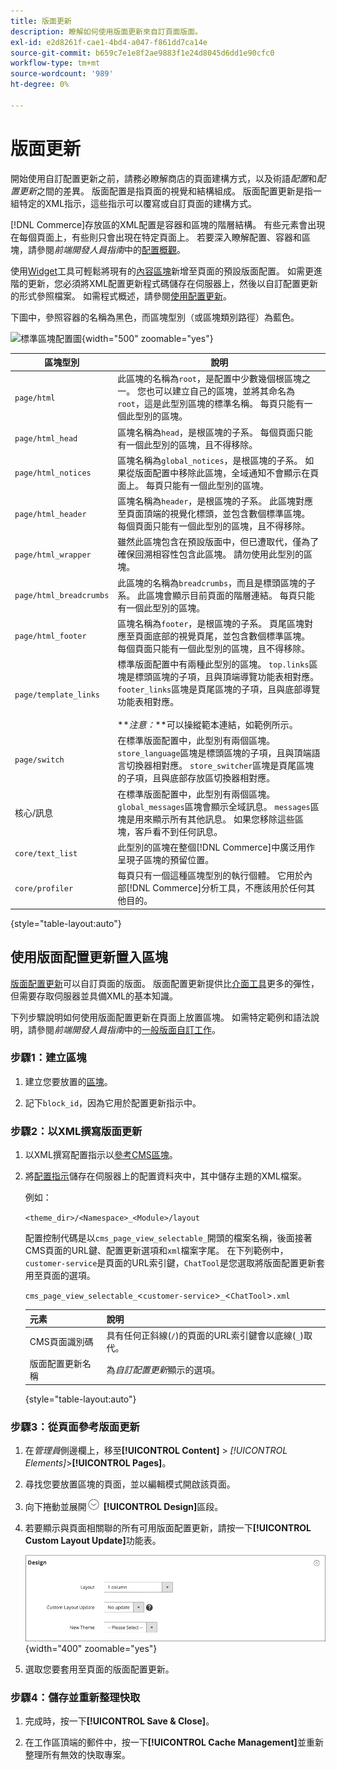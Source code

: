 ```yaml
---
title: 版面更新
description: 瞭解如何使用版面更新來自訂頁面版面。
exl-id: e2d8261f-cae1-4bd4-a047-f861dd7ca14e
source-git-commit: b659c7e1e8f2ae9883f1e24d8045d6dd1e90cfc0
workflow-type: tm+mt
source-wordcount: '989'
ht-degree: 0%

---
```


# 版面更新

開始使用自訂配置更新之前，請務必瞭解商店的頁面建構方式，以及術語&#x200B;*配置*&#x200B;和&#x200B;*配置更新*&#x200B;之間的差異。 版面配置是指頁面的視覺和結構組成。 版面配置更新是指一組特定的XML指示，這些指示可以覆寫或自訂頁面的建構方式。

[!DNL Commerce]存放區的XML配置是容器和區塊的階層結構。 有些元素會出現在每個頁面上，有些則只會出現在特定頁面上。 若要深入瞭解配置、容器和區塊，請參閱&#x200B;_前端開發人員指南_&#x200B;中的[配置概觀](https://developer.adobe.com/commerce/frontend-core/guide/layouts/)。

使用[Widget](widgets.md)工具可輕鬆將現有的[內容區塊](blocks.md)新增至頁面的預設版面配置。 如需更進階的更新，您必須將XML配置更新程式碼儲存在伺服器上，然後以自訂配置更新的形式參照檔案。 如需程式概述，請參閱[使用配置更新](layout-updates.md#place-a-block-using-layout-updates)。

下圖中，參照容器的名稱為黑色，而區塊型別（或區塊類別路徑）為藍色。

![標準區塊配置圖](./assets/page-layout-default.png){width="500" zoomable="yes"}

| 區塊型別 | 說明 |
|--- |--- |
| `page/html` | 此區塊的名稱為`root`，是配置中少數幾個根區塊之一。 您也可以建立自己的區塊，並將其命名為`root`，這是此型別區塊的標準名稱。 每頁只能有一個此型別的區塊。 |
| `page/html_head` | 區塊名稱為`head`，是根區塊的子系。 每個頁面只能有一個此型別的區塊，且不得移除。 |
| `page/html_notices` | 區塊名稱為`global_notices`，是根區塊的子系。 如果從版面配置中移除此區塊，全域通知不會顯示在頁面上。 每頁只能有一個此型別的區塊。 |
| `page/html_header` | 區塊名稱為`header`，是根區塊的子系。 此區塊對應至頁面頂端的視覺化標頭，並包含數個標準區塊。 每個頁面只能有一個此型別的區塊，且不得移除。 |
| `page/html_wrapper` | 雖然此區塊包含在預設版面中，但已遭取代，僅為了確保回溯相容性包含此區塊。 請勿使用此型別的區塊。 |
| `page/html_breadcrumbs` | 此區塊的名稱為`breadcrumbs`，而且是標頭區塊的子系。 此區塊會顯示目前頁面的階層連結。 每頁只能有一個此型別的區塊。 |
| `page/html_footer` | 區塊名稱為`footer`，是根區塊的子系。 頁尾區塊對應至頁面底部的視覺頁尾，並包含數個標準區塊。 每個頁面只能有一個此型別的區塊，且不得移除。 |
| `page/template_links` | 標準版面配置中有兩種此型別的區塊。 `top.links`區塊是標頭區塊的子項，且與頂端導覽功能表相對應。 `footer_links`區塊是頁尾區塊的子項，且與底部導覽功能表相對應。 <br/><br/>**_注意：_**可以操縱範本連結，如範例所示。 |
| `page/switch` | 在標準版面配置中，此型別有兩個區塊。 `store_language`區塊是標頭區塊的子項，且與頂端語言切換器相對應。 `store_switcher`區塊是頁尾區塊的子項，且與底部存放區切換器相對應。 |
| 核心/訊息 | 在標準版面配置中，此型別有兩個區塊。 `global_messages`區塊會顯示全域訊息。 `messages`區塊是用來顯示所有其他訊息。 如果您移除這些區塊，客戶看不到任何訊息。 |
| `core/text_list` | 此型別的區塊在整個[!DNL Commerce]中廣泛用作呈現子區塊的預留位置。 |
| `core/profiler` | 每頁只有一個這種區塊型別的執行個體。 它用於內部[!DNL Commerce]分析工具，不應該用於任何其他目的。 |

{style="table-layout:auto"}

## 使用版面配置更新置入區塊

[版面配置更新](layout-updates.md)可以自訂頁面的版面。 版面配置更新提供比[介面工具](widgets.md)更多的彈性，但需要存取伺服器並具備XML的基本知識。

下列步驟說明如何使用版面配置更新在頁面上放置區塊。 如需特定範例和語法說明，請參閱&#x200B;_前端開發人員指南_&#x200B;中的[一般版面自訂工作](https://developer.adobe.com/commerce/frontend-core/guide/layouts/)。

### 步驟1：建立區塊

1. 建立您要放置的[區塊](block-add.md)。

1. 記下`block_id`，因為它用於配置更新指示中。

### 步驟2：以XML撰寫版面更新

1. 以XML撰寫配置指示以[參考CMS區塊](https://developer.adobe.com/commerce/frontend-core/guide/layouts/xml-manage/)。

1. 將[配置指示](https://developer.adobe.com/commerce/frontend-core/guide/layouts/xml-instructions/)儲存在伺服器上的配置資料夾中，其中儲存主題的XML檔案。

   例如：

   `<theme_dir>/<Namespace>_<Module>/layout`

   配置控制代碼是以`cms_page_view_selectable_`開頭的檔案名稱，後面接著CMS頁面的URL鍵、配置更新選項和`xml`檔案字尾。 在下列範例中，`customer-service`是頁面的URL索引鍵，`ChatTool`是您選取將版面配置更新套用至頁面的選項。

   `cms_page_view_selectable_`&lt;`customer-service`>`_`&lt;`ChatTool`>`.xml`

   | 元素 | 說明 |
   |--- |--- |
   | CMS頁面識別碼 | 具有任何正斜線(`/`)的頁面的URL索引鍵會以底線(`_`)取代。 |
   | 版面配置更新名稱 | 為&#x200B;_自訂配置更新_&#x200B;顯示的選項。 |

   {style="table-layout:auto"}

### 步驟3：從頁面參考版面更新

1. 在&#x200B;_管理員_&#x200B;側邊欄上，移至&#x200B;**[!UICONTROL Content]** > _[!UICONTROL Elements]_>**[!UICONTROL Pages]**。

1. 尋找您要放置區塊的頁面，並以編輯模式開啟該頁面。

1. 向下捲動並展開![擴充選擇器](../assets/icon-display-expand.png) **[!UICONTROL Design]**&#x200B;區段。

1. 若要顯示與頁面相關聯的所有可用版面配置更新，請按一下&#x200B;**[!UICONTROL Custom Layout Update]**&#x200B;功能表。

   ![自訂配置更新清單](./assets/page-design-custom-layout-update.png){width="400" zoomable="yes"}

1. 選取您要套用至頁面的版面配置更新。

### 步驟4：儲存並重新整理快取

1. 完成時，按一下&#x200B;**[!UICONTROL Save & Close]**。

1. 在工作區頂端的郵件中，按一下&#x200B;**[!UICONTROL Cache Management]**&#x200B;並重新整理所有無效的快取專案。
